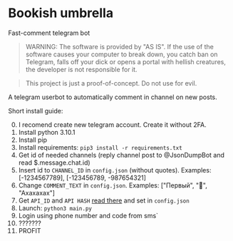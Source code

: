 # Bookish umbrella
Fast-comment telegram bot

> WARNING: The software is provided by "AS IS". If the use of the software causes your computer to break down, you catch ban on Telegram, falls off your dick or opens a portal with hellish creatures, the developer is not responsible for it.

> This project is just a proof-of-concept. Do not use for evil.

A telegram userbot to automatically comment in channel on new posts.

Short install guide:

0. I recomend create new telegram account. Create it without 2FA.
1. Install python 3.10.1
2. Install pip
3. Install requirements:
```pip3 install -r requirements.txt```
4. Get id of needed channels (reply channel post to @JsonDumpBot and read $.message.chat.id)
5. Insert id to `CHANNEL_ID` in `config.json` (without quotes). Examples: [-1234567789], [-123456789, -987654321]
6. Change `COMMENT_TEXT` in `config.json`. Examples: ["Первый", "🤡", "Ахахахах"]
7. Get `API_ID` and `API HASH` [read there](https://core.telegram.org/api/obtaining_api_id) and set in `config.json`
8. Launch:
```python3 main.py```
9. Login using phone number and code from sms`
10. ???????
11. PROFIT
